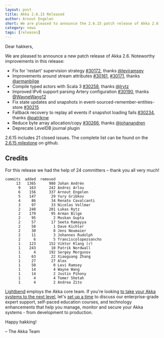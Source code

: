 ```yaml
---
layout: post
title: Akka 2.6.15 Released
author: Arnout Engelen
short: We are pleased to announce the 2.6.15 patch release of Akka 2.6
category: news
tags: [releases]
---
```


Dear hakkers,

We are pleased to announce a new patch release of Akka 2.6. Noteworthy improvements in this release:

 * Fix for 'restart' supervision strategy [#30172](https://github.com/akka/akka/pull/30172), thanks [@leviramsey](https://github.com/leviramsey)
 * Improvements around stream attributes [#30161](https://github.com/akka/akka/pull/30161), [#30171](https://github.com/akka/akka/pull/30171), thanks [@armanbilge](https://github.com/armanbilge)
 * Compile typed actors with Scala 3 [#30258](https://github.com/akka/akka/pull/30258), thanks [@lrytz](https://github.com/lrytz)
 * Improved IPv6 support parsing Artery configuration [#30190](https://github.com/akka/akka/pull/30190), thanks [@WayneWang12](https://github.com/WayneWang12)
 * Fix state updates and snapshots in event-sourced-remember-entities-store [#30215](https://github.com/akka/akka/issues/30215)
 * Fallback recovery to replay all events if snapshot loading fails [#30234](https://github.com/akka/akka/issues/30234), thanks [@patriknw](https://github.com/patriknw)
 * Reduce byte array allocation/copy [#30266](https://github.com/akka/akka/pull/30266), thanks [@johanandren](https://github.com/johanandren)
 * Deprecate LevelDB journal plugin

2.6.15 includes 21 closed issues. The complete list can be found on the [2.6.15 milestone](https://github.com/akka/akka/milestone/176?closed=1) on github.

## Credits

For this release we had the help of 24 committers – thank you all very much!

```
commits  added  removed
     13   1365      980 Johan Andrén
      9    163      242 Andrei Arlou
      6    156      337 Arnout Engelen
      5    147       29 Yury Gribkov
      4     86       34 Renato Cavalcanti
      3     97       33 Nicolas Vollmar
      2    248      201 Lukas Rytz
      2    179       95 Arman Bilge
      2     95        2 Muskan Gupta
      2     57       17 Seeta Ramayya
      2     58        1 Dave Kichler
      2     30        8 Jens Neumaier
      2     11        3 Johannes Rudolph
      2      6        5 franciscolopezsancho
      1    123      152 Viktor Klang (√)
      1    243       10 Patrik Nordwall
      1      4      192 Sergey Morgunov
      1     63       22 Xiaoguang Zhang
      1     27       27 Alex
      1     50        0 Levi Ramsey
      1     14        4 Wayne Wang
      1     14        2 Justin Pihony
      1      4        4 Tomer Shetah
      1      4        2 Andrea Zito
```

[Lightbend](https://www.lightbend.com/) employs the Akka core team. If you're looking [to take your Akka systems to the next level](https://www.lightbend.com/lightbend-subscription), let's [set up a time](https://lightbend.com/contact) to discuss our enterprise-grade expert support, self-paced education courses, and technology enhancements that help you manage, monitor and secure your Akka systems - from development to production.

Happy hakking!

– The Akka Team
